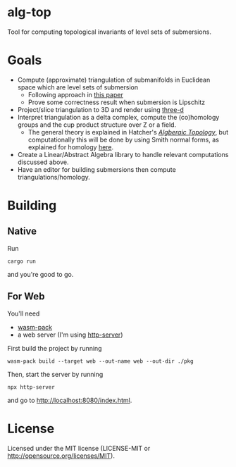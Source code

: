# alg-top

Tool for computing topological invariants of level sets of submersions.

# Goals

- Compute (approximate) triangulation of submanifolds in Euclidean space which are level sets of submersion
    - Following approach in [this paper](https://doi.org/10.1016/S0021-9991(03)00275-4)
    - Prove some correctness result when submersion is Lipschitz
- Project/slice triangulation to 3D and render using [three-d](https://github.com/asny/three-d)
- Interpret triangulation as a delta complex, compute the (co)homology groups and the cup product structure over Z or a field.
    - The general theory is explained in Hatcher's [_Algberaic Topology_](http://pi.math.cornell.edu/~hatcher/AT/AT+.pdf), but computationally this will be done by using Smith normal forms, as explained for homology [here](https://www.matem.unam.mx/~omar/mathX27/smith-form.html).
- Create a Linear/Abstract Algebra library to handle relevant computations discussed above.
- Have an editor for building submersions then compute triangulations/homology.

# Building

## Native

Run

`cargo run`

and you're good to go.

## For Web

You'll need
- [wasm-pack](https://rustwasm.github.io/wasm-pack/)
- a web server (I'm using [http-server](https://www.npmjs.com/package/http-server))

First build the project by running

`wasm-pack build --target web --out-name web --out-dir ./pkg`

Then, start the server by running

`npx http-server`

and go to [http://localhost:8080/index.html](http://localhost:8080/index.html).

# License

Licensed under the MIT license (LICENSE-MIT or http://opensource.org/licenses/MIT).